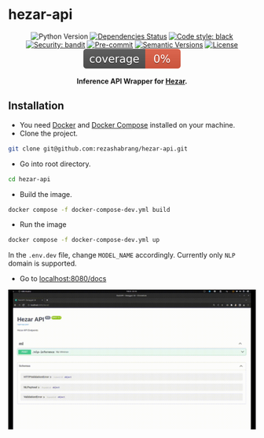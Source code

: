 # hezar-api

<div align="center">

![Python Version](https://img.shields.io/badge/Python-3.11-yellow)
[![Dependencies Status](https://img.shields.io/badge/dependencies-up%20to%20date-brightgreen.svg)](https://github.com/rezashabrang/hezar-api/pulls?utf8=%E2%9C%93&q=is%3Apr%20author%3Aapp%2Fdependabot)
[![Code style: black](https://img.shields.io/badge/code%20style-black-000000.svg)](https://github.com/psf/black)
[![Security: bandit](https://img.shields.io/badge/security-bandit-green.svg)](https://github.com/PyCQA/bandit)
[![Pre-commit](https://img.shields.io/badge/pre--commit-enabled-brightgreen?logo=pre-commit&logoColor=white)](https://github.com/rezashabrang/hezar-api/blob/master/.pre-commit-config.yaml)
[![Semantic Versions](https://img.shields.io/badge/%20%20%F0%9F%93%A6%F0%9F%9A%80-semantic--versions-e10079.svg)](https://github.com/rezashabrang/hezar-api/releases)
[![License](https://img.shields.io/badge/License-MIT-blue)](https://github.com/rezashabrang/hezar-api/blob/master/LICENSE)
![Coverage Report](assets/images/coverage.svg)

<b>Inference API Wrapper for [Hezar](https://github.com/hezarai/hezar).</b>

</div>

## Installation

- You need [Docker](https://docs.docker.com/engine/install/) and [Docker Compose](https://docs.docker.com/compose/install/) installed on your machine.
- Clone the project.

```bash
git clone git@github.com:rezashabrang/hezar-api.git
```

- Go into root directory.

```bash
cd hezar-api
```

- Build the image.

```bash
docker compose -f docker-compose-dev.yml build
```

- Run the image

```bash
docker compose -f docker-compose-dev.yml up
```

In the `.env.dev` file, change `MODEL_NAME` accordingly. Currently only `NLP` domain is supported.

- Go to [localhost:8080/docs](localhost:8080/docs)

![Swagger UI](/assets/swagger.gif)
